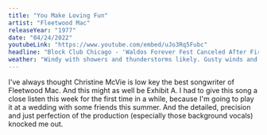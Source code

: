 ```yaml
---
title: "You Make Loving Fun"
artist: "Fleetwood Mac"
releaseYear: "1977"
date: "04/24/2022"
youtubeLink: "https://www.youtube.com/embed/uJo3Rq5Fubc"
headline: "Block Club Chicago - 'Waldos Forever Fest Canceled After Fire Breaks Out Across The Street In Andersonville'"
weather: "Windy with showers and thunderstorms likely. Gusty winds and small hail are possible. High 71F. Winds SW at 20 to 30 mph. Chance of rain 100%."
---
```


I've always thought Christine McVie is low key the best songwriter of Fleetwood Mac. And this might as well be Exhibit A. I had to give this song a close listen this week for the first time in a while, because I'm going to play it at a wedding with some friends this summer. And the detailed, precision and just perfection of the production (especially those background vocals) knocked me out.
